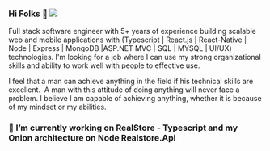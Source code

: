 ### Hi Folks 👋 ![](https://komarev.com/ghpvc/?username=LiaqatSaeed)

Full stack software engineer with 5+ years of experience building scalable web and mobile applications with (Typescript | React.js | React-Native | Node | Express | MongoDB |ASP.NET MVC | SQL | MYSQL | UI/UX) technologies. I'm looking for a job where I can use my strong organizational skills and ability to work well with people to effective use.

I feel that a man can achieve anything in the field if his technical skills are excellent.  A man with this attitude of doing anything will never face a problem. I believe I am capable of achieving anything, whether it is because of my mindset or my abilities.

### 🔭 I’m currently working on RealStore - Typescript and my Onion architecture on Node Realstore.Api

<!--
**LiaqatSaeed/LiaqatSaeed** is a ✨ _special_ ✨ repository because its `README.md` (this file) appears on your GitHub profile.

Here are some ideas to get you started:

- 🔭 I’m currently working on ...
- 🌱 I’m currently learning ...
- 👯 I’m looking to collaborate on ...
- 🤔 I’m looking for help with ...
- 💬 Ask me about ...
- 📫 How to reach me: ...
- 😄 Pronouns: ...
- ⚡ Fun fact: ...
-->
